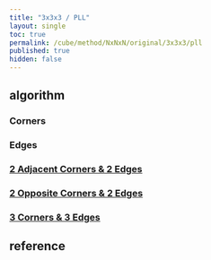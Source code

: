 ```yaml
---
title: "3x3x3 / PLL"
layout: single
toc: true
permalink: /cube/method/NxNxN/original/3x3x3/pll
published: true
hidden: false
---
```


<head>
  <base target="_blank">
</head>



## algorithm

### Corners

### Edges

### [2 Adjacent Corners & 2 Edges](/cube/method/NxNxN/original/3x3x3/pll/2_adjacent_corners_2_edges)

### [2 Opposite Corners & 2 Edges](/cube/method/NxNxN/original/3x3x3/pll/2_opposite_corners_2_edges)

### [3 Corners & 3 Edges](/cube/method/NxNxN/original/3x3x3/pll/3_corners_3_edges)



## reference
